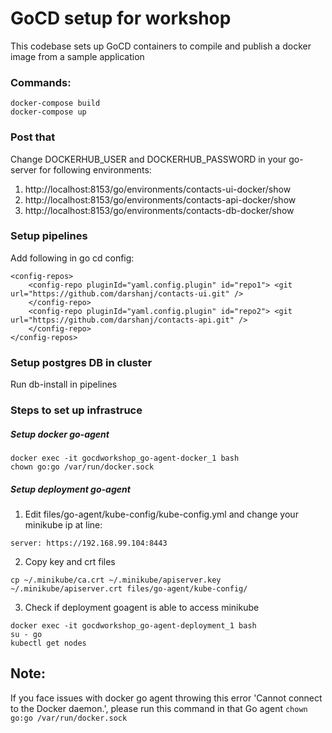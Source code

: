 # GoCD setup for workshop

This codebase sets up GoCD containers to compile and publish a
docker image from a sample application

### Commands:

```docker-compose build``` <br/>
```docker-compose up``` <br/>

### Post that

Change DOCKERHUB_USER and DOCKERHUB_PASSWORD in your go-server for following environments:

 1. http://localhost:8153/go/environments/contacts-ui-docker/show
 2. http://localhost:8153/go/environments/contacts-api-docker/show
 3. http://localhost:8153/go/environments/contacts-db-docker/show


### Setup pipelines
Add following in go cd config:
```
<config-repos> 
	<config-repo pluginId="yaml.config.plugin" id="repo1"> <git url="https://github.com/darshanj/contacts-ui.git" /> 
	</config-repo> 
	<config-repo pluginId="yaml.config.plugin" id="repo2"> <git url="https://github.com/darshanj/contacts-api.git" /> 
	</config-repo> 
</config-repos>
```

### Setup postgres DB in cluster
Run db-install in pipelines

### Steps to set up infrastruce

##### Setup docker go-agent

```docker exec -it gocdworkshop_go-agent-docker_1 bash``` <br />
```chown go:go /var/run/docker.sock```

##### Setup deployment go-agent
1. Edit files/go-agent/kube-config/kube-config.yml and change your minikube ip
at line: 

```server: https://192.168.99.104:8443```

2. Copy key and crt files

```cp ~/.minikube/ca.crt ~/.minikube/apiserver.key ~/.minikube/apiserver.crt files/go-agent/kube-config/```

3. Check if deployment goagent is able to access minikube

```docker exec -it gocdworkshop_go-agent-deployment_1 bash``` <br />
```su - go``` <br />
```kubectl get nodes``` <br />

## Note: 
If you face issues with docker go agent throwing this error 'Cannot connect to the Docker daemon.',
please run this command in that Go agent ```chown go:go /var/run/docker.sock```
